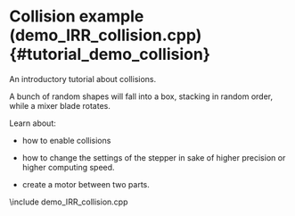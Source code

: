 Collision example (demo_IRR_collision.cpp)  {#tutorial_demo_collision}
==========================

An introductory tutorial about collisions.

A bunch of random shapes will fall into a box, 
stacking in random order, while a mixer blade rotates.

Learn about:

- how to enable collisions

- how to change the settings of the stepper in 
  sake of higher precision or higher computing speed.
  
- create a motor between two parts.


\include demo_IRR_collision.cpp

